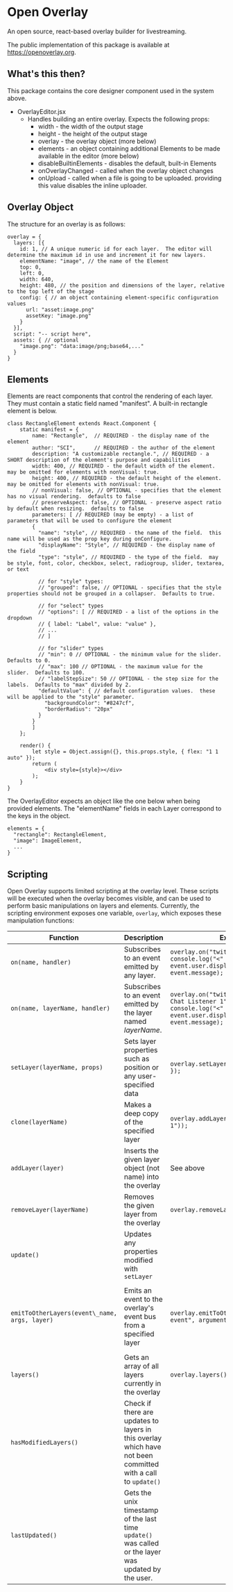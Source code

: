 # Open Overlay
An open source, react-based overlay builder for livestreaming.

The public implementation of this package is available at https://openoverlay.org.

## What's this then?

This package contains the core designer component used in the system above.

- OverlayEditor.jsx
  - Handles building an entire overlay.  Expects the following props:
    - width - the width of the output stage
    - height - the height of the output stage
    - overlay - the overlay object (more below)
    - elements - an object containing additional Elements to be made available in the editor (more below)
    - disableBuiltinElements - disables the default, built-in Elements
    - onOverlayChanged - called when the overlay object changes
    - onUpload - called when a file is going to be uploaded.  providing this value disables the inline uploader.
  
## Overlay Object

The structure for an overlay is as follows:
```
overlay = {
  layers: [{
    id: 1, // A unique numeric id for each layer.  The editor will determine the maximum id in use and increment it for new layers.
    elementName: "image", // the name of the Element
    top: 0,
    left: 0,
    width: 640,
    height: 480, // the position and dimensions of the layer, relative to the top left of the stage
    config: { // an object containing element-specific configuration values
      url: "asset:image.png"
      assetKey: "image.png"
    }
  }],
  script: "-- script here",
  assets: { // optional
    "image.png": "data:image/png;base64,..."
  }
}
```

## Elements
Elements are react components that control the rendering of each layer.  They must contain a static field named "manifest".  A built-in rectangle element is below.

```
class RectangleElement extends React.Component {
    static manifest = {
        name: "Rectangle",  // REQUIRED - the display name of the element
        author: "SCI",      // REQUIRED - the author of the element
        description: "A customizable rectangle.", // REQUIRED - a SHORT description of the element's purpose and capabilities
        width: 400, // REQUIRED - the default width of the element. may be omitted for elements with nonVisual: true.
        height: 400, // REQUIRED - the default height of the element. may be omitted for elements with nonVisual: true.
        // nonVisual: false, // OPTIONAL - specifies that the element has no visual rendering.  defaults to false
        // preserveAspect: false, // OPTIONAL - preserve aspect ratio by default when resizing.  defaults to false
        parameters: [ // REQUIRED (may be empty) - a list of parameters that will be used to configure the element
        {
          "name": "style", // REQUIRED - the name of the field.  this name will be used as the prop key during onConfigure.
          "displayName": "Style", // REQUIRED - the display name of the field
          "type": "style", // REQUIRED - the type of the field.  may be style, font, color, checkbox, select, radiogroup, slider, textarea, or text
          
          // for "style" types:
          // "grouped": false, // OPTIONAL - specifies that the style properties should not be grouped in a collapser.  Defaults to true.
          
          // for "select" types
          // "options": [ // REQUIRED - a list of the options in the dropdown
          // { label: "Label", value: "value" },
          // ...
          // ]
          
          // for "slider" types
          // "min": 0 // OPTIONAL - the minimum value for the slider.  Defaults to 0.
          // "max": 100 // OPTIONAL - the maximum value for the slider.  Defaults to 100.
          // "labelStepSize": 50 // OPTIONAL - the step size for the labels.  Defaults to "max" divided by 2.
          "defaultValue": { // default configuration values.  these will be applied to the "style" parameter.
            "backgroundColor": "#8247cf",
            "borderRadius": "20px"
          }
        }
        ]
    };
  
    render() {
        let style = Object.assign({}, this.props.style, { flex: "1 1 auto" });
        return (
            <div style={style}></div>
        );
    }
}
```

The OverlayEditor expects an object like the one below when being provided elements.  The "elementName" fields in each Layer correspond to the keys in the object.
```
elements = {
  "rectangle": RectangleElement,
  "image": ImageElement,
  ...
}
```

## Scripting
Open Overlay supports limited scripting at the overlay level. These scripts will be executed when the overlay becomes visible, and can be used to perform basic manipulations on layers and elements. Currently, the scripting environment exposes one variable, `overlay`, which exposes these manipulation functions:

**Function**|**Description**|**Example**|**Explanation**
-----|-----|-----|-----
`on(name, handler)`|Subscribes to an event emitted by any layer.|`overlay.on("twitch-chat", event => { console.log("<" + event.user.display-name + "> " + event.message); });`|Logs twitch chat messages
`on(name, layerName, handler)`|Subscribes to an event emitted by the layer named *layerName*.|`overlay.on("twitch-chat", "Twitch Chat Listener 1", event => { console.log("<" + event.user.display-name + "> " + event.message); });`| 
`setLayer(layerName, props)`|Sets layer properties such as position or any user-specified data|`overlay.setLayer("Text 1", { top: 20 });`|Moves the `Text 1` layer 20 pixels from the top of the frame
`clone(layerName)`|Makes a deep copy of the specified layer|`overlay.addLayer(overlay.clone("Text 1"));`|Copies the `Text 1` layer and inserts it into the overlay
`addLayer(layer)`|Inserts the given layer object (not name) into the overlay|See above| 
`removeLayer(layerName)`|Removes the given layer from the overlay|`overlay.removeLayer("Text 1");`|Removes the `Text 1` layer from the overlay
`update()`|Updates any properties modified with `setLayer`| | 
`emitToOtherLayers(event\_name, args, layer)`|Emits an event to the overlay's event bus from a specified layer|`overlay.emitToOtherLayers("test-event", argumentObject, testLayer);`|Emits a "test-event" with the argument `argumentObject` from the layer stored in the variable `testLayer`.
`layers()`|Gets an array of all layers currently in the overlay|`overlay.layers()[0]`|Gets the first layer in the overlay.
`hasModifiedLayers()`|Check if there are updates to layers in this overlay which have not been committed with a call to `update()`| | 
`lastUpdated()`|Gets the unix timestamp of the last time `update()` was called or the layer was updated by the user.| | 
